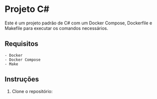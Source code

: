 # Projeto C#

Este é um projeto padrão de C# com um Docker Compose, Dockerfile e Makefile para executar os comandos necessários.

## Requisitos
    - Docker
    - Docker Compose
    - Make
## Instruções

1. Clone o repositório:

    
